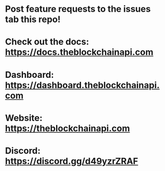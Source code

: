 # Post feature requests to the issues tab this repo!
# Check out the docs: https://docs.theblockchainapi.com
# Dashboard: https://dashboard.theblockchainapi.com
# Website: https://theblockchainapi.com
# Discord: https://discord.gg/d49yzrZRAF
